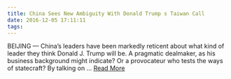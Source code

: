 ```yaml
---
title: China Sees New Ambiguity With Donald Trump s Taiwan Call
date: 2016-12-05 17:11:11
tags:
---
```

BEIJING — China’s leaders have been markedly reticent about what kind of leader they think Donald J. Trump will be. A pragmatic dealmaker, as his business background might indicate? Or a provocateur who tests the ways of statecraft? By talking on ...
[Read More](http://www.nytimes.com/2016/12/03/world/asia/taiwan-call-gives-china-a-clue-on-what-to-expect-from-donald-trump.html)